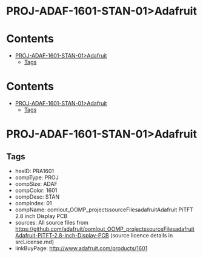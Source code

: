 
PROJ-ADAF-1601-STAN-01>Adafruit
===============================

Contents
========

* [PROJ-ADAF-1601-STAN-01>Adafruit](#proj-adaf-1601-stan-01adafruit)
	* [Tags](#tags)

Contents
========

* [PROJ-ADAF-1601-STAN-01>Adafruit](#proj-adaf-1601-stan-01adafruit)
	* [Tags](#tags)

# PROJ-ADAF-1601-STAN-01>Adafruit

## Tags

- hexID: PRA1601
- oompType: PROJ
- oompSize: ADAF
- oompColor: 1601
- oompDesc: STAN
- oompIndex: 01
- oompName: oomlout_OOMP_projectssourceFilesadafruitAdafruit PiTFT 2.8 inch Display PCB
- sources: All source files from https://github.com/adafruit/oomlout_OOMP_projectssourceFilesadafruitAdafruit-PiTFT-2.8-inch-Display-PCB (source licence details in srcLicense.md)
- linkBuyPage: http://www.adafruit.com/products/1601

